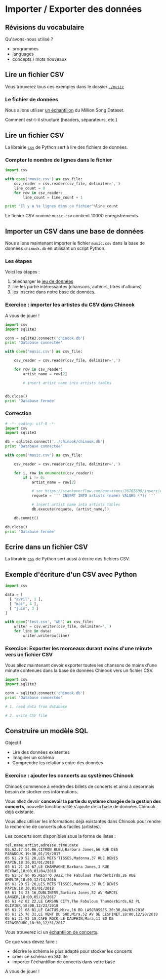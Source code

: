 # Importer / Exporter des données

## Révisions du vocabulaire

Qu'avons-nous utilisé ?

- programmes
- languages
- concepts / mots nouveaux

## Lire un fichier CSV

Vous trouverez tous ces exemples dans le dossier [`./music`](https://github.com/clemsos/db-debutants/tree/master/music)

### Le fichier de données

Nous allons utiliser [un échantillon](https://think.cs.vt.edu/corgis/csv/music/music.html) du Million Song Dataset.

Comment est-t-il structuré (headers, séparateurs, etc.)

## Lire un fichier CSV

La librairie [`csv`](https://docs.python.org/fr/3/library/csv.html) de Python sert à lire des fichiers de données.

### Compter le nombre de lignes dans le fichier

```python
import csv

with open('music.csv') as csv_file:
    csv_reader = csv.reader(csv_file, delimiter=',')
    line_count = 0
    for row in csv_reader:
        line_count = line_count + 1

print "Il y a %s lignes dans ce fichier"%line_count
```

Le fichier CSV nommé `music.csv` contient 10000 enregistrements.

## Importer un CSV dans une base de données

Nous allons maintenant importer le fichier `music.csv` dans la base de données `chinook.db` en utilisant un script Python.

### Les étapes

Voici les étapes :

1. télécharger le [jeu de données](https://think.cs.vt.edu/corgis/csv/music/music.html)
2. lire les partie intéressantes (chansons, auteurs, titres d'albums)
3. les inscrire dans notre base de données.

### Exercice : importer les artistes du CSV dans Chinook

A vous de jouer !

```python
import csv
import sqlite3

conn = sqlite3.connect('chinook.db')
print 'Database connectée'

with open('music.csv') as csv_file:

    csv_reader = csv.reader(csv_file, delimiter=',')

    for row in csv_reader:
        artist_name = row[2]

        # insert artist name into artists tables


db.close()
print 'Database fermée'
```

### Correction

```python
# -*- coding: utf-8 -*-
import csv
import sqlite3

db = sqlite3.connect('../chinook/chinook.db')
print 'Database connectée'

with open('music.csv') as csv_file:

    csv_reader = csv.reader(csv_file, delimiter=',')

    for i, row in enumerate(csv_reader):
        if i != 0:
            artist_name = row[2]

            # see https://stackoverflow.com/questions/36765835/inserting-text-having-single-quote-in-sqlite-database
            requete = ''' INSERT INTO artists (name) VALUES (?); '''

            # insert artist name into artists tables
            db.execute(requete, (artist_name,))

    db.commit()

db.close()
print 'Database fermée'
```


## Ecrire dans un fichier CSV


La librairie [`csv`](https://docs.python.org/fr/3/library/csv.html) de Python sert aussi à écrire des fichiers CSV.


## Exemple d'écriture d'un CSV avec Python

```python
import csv

data = [
  [ "avril", 1 ],
  [ "mai", 4 ],
  [ "juin", 3 ]
]

with open('test.csv', "wb") as csv_file:
    writer = csv.writer(csv_file, delimiter=',')
    for line in data:
        writer.writerow(line)
```

### Exercice: Exporter les morceaux durant moins d'une minute vers un fichier CSV

Vous allez maintenant devoir exporter toutes les chansons de moins d'une minute contenues dans la base de données Chinook vers un fichier CSV.


```python
import csv
import sqlite3

conn = sqlite3.connect('chinook.db')
print 'Database connectée'

# 1. read data from database

# 2. write CSV file

```

## Construire un modèle SQL

Objectif

- Lire des données existentes
- Imaginer un schéma
- Comprendre les relations entre des données


### Exercice : ajouter les concerts au systèmes Chinook

Chinook commence à vendre des billets de concerts et ainsi à désormais besoin de stocker ces informations.

Vous allez devoir **concevoir la partie du système chargée de la gestion des concerts**, nouvelle fonctionnalité s'ajoute de la base de données Chinook déjà existante.

Vous allez utiliser les informations déjà existantes dans Chinook pour rendre la recherche de concerts plus faciles (artistes).

Les concerts sont disponibles sous la forme de listes :

```csv
tel,name,artist,adresse,time,date
05.62.17.54.06,CITRON BLEU,Barbara Jones,66 RUE DES PARADOUX,19:30,01/19/2017
05 61 20 52 20,LES METS'TISSES,Madonna,37 RUE DENIS PAPIN,18:30,01/01/2018
05 61 21 24 67,LE CHAMPAGNE,Barbara Jones,3 RUE PEYRAS,18:00,01/04/2018
05 61 57 96 95,REST'O JAZZ,The Fabulous Thunderbirds,26 RUE AMELIE,18:00,12/14/2016
05 61 20 52 20,LES METS'TISSES,Madonna,37 RUE DENIS PAPIN,18:30,01/01/2018
05 61 14 23 16,DUBLINERS,Barbara Jones,32 AV MARCEL LANGER,18:00,05/23/2017
05 61 42 02 22,LE CARSON CITY,The Fabulous Thunderbirds,62 PL OLIVIER,18:00,12/23/2018
05 61 21 68 81,LE CACTUS,Mira,16 BD LASCROSSES,20:30,04/03/2018
05 61 25 78 31,LE VENT DU SUD,Mira,52 AV DE LESPINET,18:00,12/20/2018
05 61 21 92 18,CAFE ROCK LE DAUPHIN,Mira,11 BD DE STRASBOURG,18:30,12/31/2017
```

Vous trouverez ici un [échantillon de concerts](https://github.com/clemsos/db-debutants/raw/master/music/gigs.csv).


Ce que vous devez faire :

- décrire le schéma le plus adapté pour stocker les concerts
- créer ce schéma en SQLite
- importer l'échantillon de concerts dans votre base


A vous de jouer !
